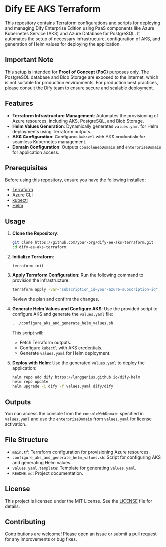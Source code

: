 # Dify EE AKS Terraform

This repository contains Terraform configurations and scripts for deploying and managing Dify Enterprise Edition using PaaS components like Azure Kubernetes Service (AKS) and Azure Database for PostgreSQL. It automates the setup of necessary infrastructure, configuration of AKS, and generation of Helm values for deploying the application.

## Important Note

This setup is intended for **Proof of Concept (PoC)** purposes only. The PostgreSQL database and Blob Storage are exposed to the internet, which is not suitable for production environments. For production best practices, please consult the Dify team to ensure secure and scalable deployment.

## Features

- **Terraform Infrastructure Management**: Automates the provisioning of Azure resources, including AKS, PostgreSQL, and Blob Storage.
- **Helm Values Generation**: Dynamically generates `values.yaml` for Helm deployments using Terraform outputs.
- **AKS Configuration**: Configures `kubectl` with AKS credentials for seamless Kubernetes management.
- **Domain Configuration**: Outputs `consoleWebDomain` and `enterpriseDomain` for application access.

## Prerequisites

Before using this repository, ensure you have the following installed:

- [Terraform](https://www.terraform.io/downloads.html)
- [Azure CLI](https://learn.microsoft.com/en-us/cli/azure/install-azure-cli)
- [kubectl](https://kubernetes.io/docs/tasks/tools/)
- [Helm](https://helm.sh/docs/intro/install/)

## Usage

1. **Clone the Repository**:
   ```bash
   git clone https://github.com/your-org/dify-ee-aks-terraform.git
   cd dify-ee-aks-terraform
   ```

2. **Initialize Terraform**:
   ```bash
   terraform init
   ```

3. **Apply Terraform Configuration**:
   Run the following command to provision the infrastructure:
   ```bash
   terraform apply -var="subscription_id=your-azure-subscription-id"
   ```
   Review the plan and confirm the changes.

4. **Generate Helm Values and Configure AKS**:
   Use the provided script to configure AKS and generate the `values.yaml` file:
   ```bash
   . ./configure_aks_and_generate_helm_values.sh
   ```
   This script will:
   - Fetch Terraform outputs.
   - Configure `kubectl` with AKS credentials.
   - Generate `values.yaml` for Helm deployment.

5. **Deploy with Helm**:
   Use the generated `values.yaml` to deploy the application:
   ```bash
   helm repo add dify https://langgenius.github.io/dify-helm
   helm repo update
   helm upgrade -i dify -f values.yaml dify/dify
   ```

## Outputs

You can access the console from the `consoleWebDomain` specified in `values.yaml` and use the `enterpriseDomain` from `values.yaml` for license activation.

## File Structure

- `main.tf`: Terraform configuration for provisioning Azure resources.
- `configure_aks_and_generate_helm_values.sh`: Script for configuring AKS and generating Helm values.
- `values.yaml.template`: Template for generating `values.yaml`.
- `README.md`: Project documentation.

## License

This project is licensed under the MIT License. See the [LICENSE](LICENSE) file for details.

## Contributing

Contributions are welcome! Please open an issue or submit a pull request for any improvements or bug fixes.